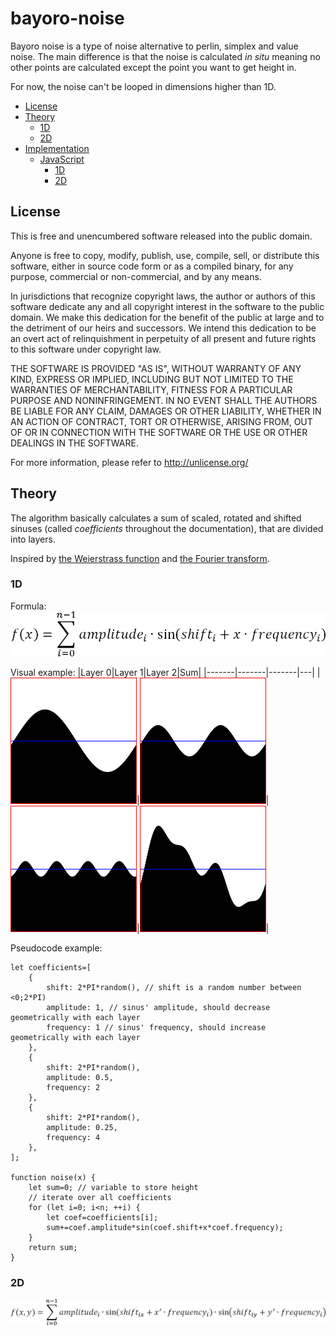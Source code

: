 # bayoro-noise
Bayoro noise is a type of noise alternative to perlin, simplex and value noise.
The main difference is that the noise is calculated *in situ* meaning no other points are calculated except the point you want to get height in.

For now, the noise can't be looped in dimensions higher than 1D.


- [License](#License)
- [Theory](#theory)
	- [1D](#theory-1d)
	- [2D](#theory-2d)
- [Implementation](#implementation)
	- [JavaScript](#javascript)
		- [1D](#javascript-1d)
		- [2D](#javascript-2d)

## License
This is free and unencumbered software released into the public domain.

Anyone is free to copy, modify, publish, use, compile, sell, or
distribute this software, either in source code form or as a compiled
binary, for any purpose, commercial or non-commercial, and by any
means.

In jurisdictions that recognize copyright laws, the author or authors
of this software dedicate any and all copyright interest in the
software to the public domain. We make this dedication for the benefit
of the public at large and to the detriment of our heirs and
successors. We intend this dedication to be an overt act of
relinquishment in perpetuity of all present and future rights to this
software under copyright law.

THE SOFTWARE IS PROVIDED "AS IS", WITHOUT WARRANTY OF ANY KIND,
EXPRESS OR IMPLIED, INCLUDING BUT NOT LIMITED TO THE WARRANTIES OF
MERCHANTABILITY, FITNESS FOR A PARTICULAR PURPOSE AND NONINFRINGEMENT.
IN NO EVENT SHALL THE AUTHORS BE LIABLE FOR ANY CLAIM, DAMAGES OR
OTHER LIABILITY, WHETHER IN AN ACTION OF CONTRACT, TORT OR OTHERWISE,
ARISING FROM, OUT OF OR IN CONNECTION WITH THE SOFTWARE OR THE USE OR
OTHER DEALINGS IN THE SOFTWARE.

For more information, please refer to <http://unlicense.org/>

## Theory
The algorithm basically calculates a sum of scaled, rotated and shifted sinuses (called *coefficients* throughout the documentation), that are divided into layers.

Inspired by [the Weierstrass function](https://en.wikipedia.org/wiki/Weierstrass_function) and [the Fourier transform](https://en.wikipedia.org/wiki/Fourier_transform).
### 1D
Formula:
![Formula for 1D](1d_formula.png)

Visual example:
|Layer 0|Layer 1|Layer 2|Sum|
|-------|-------|-------|---|
|![Layer 0](1d_layer_0.png)|![Layer 1](1d_layer_1.png)|![Layer 2](1d_layer_2.png)|![Sum](1d_sum.png)|


Pseudocode example:
```
let coefficients=[
	{
		shift: 2*PI*random(), // shift is a random number between <0;2*PI)
		amplitude: 1, // sinus' amplitude, should decrease geometrically with each layer
		frequency: 1 // sinus' frequency, should increase geometrically with each layer
	},
	{
		shift: 2*PI*random(),
		amplitude: 0.5,
		frequency: 2
	},
	{
		shift: 2*PI*random(),
		amplitude: 0.25,
		frequency: 4
	},
];

function noise(x) {
	let sum=0; // variable to store height
	// iterate over all coefficients
	for (let i=0; i<n; ++i) {
		let coef=coefficients[i];
		sum+=coef.amplitude*sin(coef.shift+x*coef.frequency);
	}
	return sum;
}
```
### 2D
![Formula for 2D](formula_2d.png)
